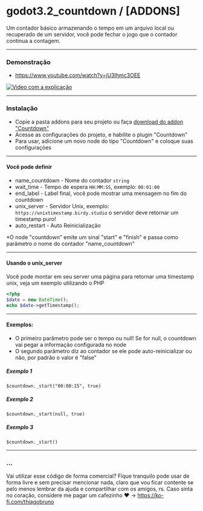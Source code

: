 # godot3.2_countdown / [ADDONS]

Um contador básico armazenando o tempo em um arquivo local ou recuperado de um servidor, 
você pode fechar o jogo que o contador continua a contagem.

----------

### Demonstração
- https://www.youtube.com/watch?v=jU3Ihmc3OEE

[![Video com a explicação](https://img.youtube.com/vi/jU3Ihmc3OEE/0.jpg)](https://www.youtube.com/watch?v=jU3Ihmc3OEE)

----------

### Instalação
- Copie a pasta addons para seu projeto ou faça [download do addon "Countdown"](https://github.com/thiagobruno/godot3.2_countdown/blob/master/addons/countdown.zip)
- Acesse as configurações do projeto, e habilite o plugin "Countdown"
- Para usar, adicione um novo node do tipo "Countdown" e coloque suas configurações

----------

#### Você pode definir
- name_countdown - Nome do contador ```string```
- wait_time - Tempo de espera ```HH:MM:SS```, exemplo: ```00:01:00```
- end_label - Label final, você pode mostrar uma mensagem no fim do countdown
- unix_server - Servidor Unix, exemplo: ```https://unixtimestamp.birdy.studio``` o servidor deve retornar um timestamp puro! 
- auto_restart - Auto Reinicialização

*O node "countdown" emite um sinal "start" e "finish" e passa como parâmetro o nome do contador "name_countdown"

----------

#### Usando o unix_server
Você pode montar em seu server uma página para retornar uma timestamp unix, veja um exemplo utilizando o PHP

```php
<?php
$date = new DateTime();
echo $date->getTimestamp();
```

----------

#### Exemplos:
- O primeiro parâmetro pode ser o tempo ou null! Se for null, o countdown vai pegar a informação configurada no node
- O segundo parâmetro diz ao contador se ele pode auto-reinicializar ou não, por padrão o valor é "false"


##### Exemplo 1
```
$countdown._start("00:00:15", true) 
```

##### Exemplo 2
```
$countdown._start(null, true) 
```

##### Exemplo 3
```
$countdown._start() 
```

----------

### ...
Vai utilizar esse código de forma comercial? Fique tranquilo pode usar de forma livre e sem precisar mencionar nada, claro que vou ficar contente se pelo menos lembrar da ajuda e compartilhar com os amigos, rs. Caso sinta no coração, considere me pagar um cafezinho :heart: -> https://ko-fi.com/thiagobruno

